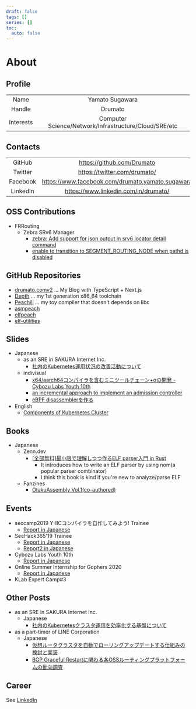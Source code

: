 ```yaml
---
draft: false
tags: []
series: []
toc:
  auto: false
---
```


# About

## Profile

| | |
|:--:|:--:|
| Name | Yamato Sugawara |
| Handle | Drumato |
| Interests | Computer Science/Network/Infrastructure/Cloud/SRE/etc |

## Contacts

|||
|:--:|:--:|
| GitHub | <https://github.com/Drumato> |
| Twitter| <https://twitter.com/drumato/> |
| Facebook | <https://www.facebook.com/drumato.yamato.sugawara>|
| LinkedIn| <https://www.linkedin.com/in/drumato/>|


## OSS Contributions

- FRRouting
  - Zebra SRv6 Manager
    - [zebra: Add support for json output in srv6 locator detail command](https://github.com/FRRouting/frr/pull/9899)
    - [enable to transition to SEGMENT_ROUTING_NODE when pathd is disabled](https://github.com/FRRouting/frr/pull/10350)

## GitHub Repositories

- [drumato.comv2](https://github.com/Drumato/drumato.comv2) ... My Blog with TypeScript + Next.js
- [Depth](https://github.com/Drumato/Depth) ... my 1st generation x86_64 toolchain
- [Peachili](https://github.com/Drumato/Peachili) ... my toy compiler that doesn't depends on libc
- [asmpeach](https://github.com/Drumato/asmpeach)
- [elfpeach](https://github.com/Drumato/elfpeach)
- [elf-utilities](https://github.com/Drumato/elf-utilities)

## Slides

- Japanese
  - as an SRE in SAKURA Internet Inc.
    - [社内のKubernetes運用状況の改善活動について](https://speakerdeck.com/drumato/activities-about-kubernetes-operation-improvements-as-an-sre)
  - indivisual
    - [x64/aarch64コンパイラを含むミニツールチェーン+αの開発 - Cybozu Labs Youth 10th](https://speakerdeck.com/drumato/cybozu-labs-youth-10th)
    - [an incremental approach to implement an admission controller](https://speakerdeck.com/drumato/an-incremental-approach-to-implement-an-admission-controller)
    - [eBPF disassemblerを作る](https://speakerdeck.com/drumato/writing-an-experimental-ebpf-disassembler)
- English
  - [Components of Kubernetes Cluster](https://speakerdeck.com/drumato/components-of-kubernetes-cluster)

## Books

- Japanese
  - Zenn.dev
    - [[全部無料]最小限で理解しつつ作るELF parser入門 in Rust](https://zenn.dev/drumato/books/afc3e00a4c7f1d)
      - It introduces how to write an ELF parser by using nom(a popular parser combinator)
      - I think this book is kind if you're new to analyze/parse ELF
  - Fanzines
    - [OtakuAssembly Vol.1(co-authored)](https://booth.pm/ja/items/1578084)

## Events

- seccamp2019 Y-ⅡCコンパイラを自作してみよう! Trainee
  - [Report in Japanese](https://www.drumato.com/ja/post/c-compiler-at-seccamp2019/)
- SecHack365'19 Trainee
  - [Report in Japanese](https://www.drumato.com/ja/post/execution-program-infra-at-sechack365/)
  - [Report2 in Japanese](https://www.drumato.com/ja/post/execution-program-infra-in-rust/)
- Cybozu Labs Youth 10th
  - [Report in Japanese](https://www.drumato.com/ja/post/cybozu-labs-youth-10th/)
- Online Summer Internship for Gophers 2020
  - [Report in Japanese](https://www.drumato.com/ja/pos/online-summer-internship-for-gophers-2020/)
- KLab Expert Camp#3

## Other Posts

- as an SRE in SAKURA Internet Inc.
  - Japanese
    - [社内のKubernetesクラスタ運用を効率化する基盤について](https://knowledge.sakura.ad.jp/31773/)
- as a part-timer of LINE Corporation
  - Japanese
    - [仮想ルータクラスタを自動でローリングアップデートする仕組みの検討と実装](https://engineering.linecorp.com/ja/blog/rollingupdate-vrouter-cluster/)
    - [BGP Graceful Restartに関わる各OSSルーティングプラットフォームの動向調査](https://engineering.linecorp.com/ja/blog/oss-routing-platform-involved-in-bgp-graceful-restart/)

## Career

See [LinkedIn](https://www.linkedin.com/in/drumato/)  
